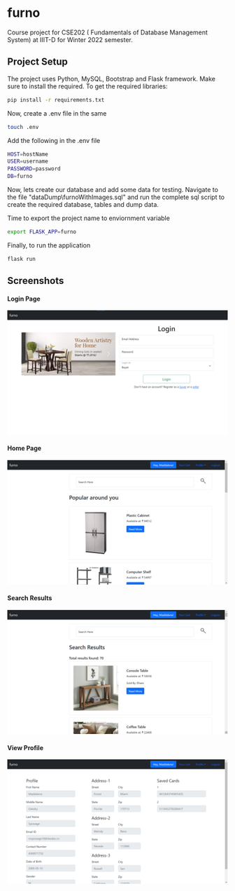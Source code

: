 # furno
Course project for CSE202 (	Fundamentals of Database Management System) at IIIT-D for Winter 2022 semester.

## Project Setup
The project uses Python, MySQL, Bootstrap and Flask framework. Make sure to install the required. 
To get the required libraries:
```bash
pip install -r requirements.txt
```
Now, create a .env file in the same
```bash
touch .env
```
Add the following in the .env file
```bash
HOST=hostName
USER=username
PASSWORD=password
DB=furno
```
Now, lets create our database and add some data for testing.
Navigate to the file "dataDump\furnoWithImages.sql" and run the complete sql script to create the required database, tables and dump data.

Time to export the project name to enviornment variable
```bash
export FLASK_APP=furno
```
Finally, to run the application
```bash
flask run
```

## Screenshots
#### Login Page
![](images/first.png)

#### Home Page
![](images/second.png)

#### Search Results
![](images/third.png)

#### View Profile
![](images/fourth.png)
